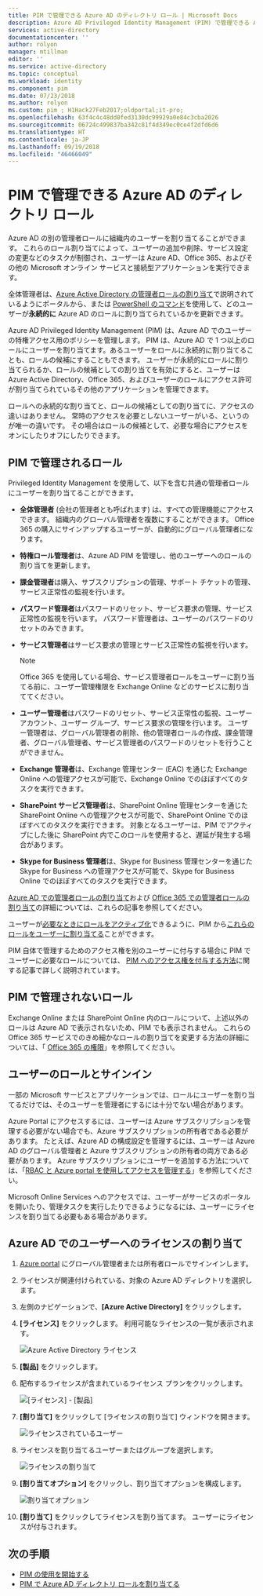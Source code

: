 ```yaml
---
title: PIM で管理できる Azure AD のディレクトリ ロール | Microsoft Docs
description: Azure AD Privileged Identity Management (PIM) で管理できる Azure AD ディレクトリ ロールについて説明します。
services: active-directory
documentationcenter: ''
author: rolyon
manager: mtillman
editor: ''
ms.service: active-directory
ms.topic: conceptual
ms.workload: identity
ms.component: pim
ms.date: 07/23/2018
ms.author: rolyon
ms.custom: pim ; H1Hack27Feb2017;oldportal;it-pro;
ms.openlocfilehash: 63f4c4c48dd0fed3130dc99929a0e84c3cba2026
ms.sourcegitcommit: 06724c499837ba342c81f4d349ec0ce4f2dfd6d6
ms.translationtype: HT
ms.contentlocale: ja-JP
ms.lasthandoff: 09/19/2018
ms.locfileid: "46466049"
---
```

# <a name="azure-ad-directory-roles-you-can-manage-in-pim"></a>PIM で管理できる Azure AD のディレクトリ ロール
<!-- **PLACEHOLDER: Need description of how this works. Azure PIM uses roles from MSODS objects.**-->

Azure AD の別の管理者ロールに組織内のユーザーを割り当てることができます。 これらのロール割り当てによって、ユーザーの追加や削除、サービス設定の変更などのタスクが制御され、ユーザーは Azure AD、Office 365、およびその他の Microsoft オンライン サービスと接続型アプリケーションを実行できます。  

全体管理者は、[Azure Active Directory の管理者ロールの割り当て](../users-groups-roles/directory-assign-admin-roles.md)で説明されているようにポータルから、または [PowerShell のコマンド](/powershell/module/azuread#directory_roles)を使用して、どのユーザーが**永続的に** Azure AD のロールに割り当てられているかを更新できます。

Azure AD Privileged Identity Management (PIM) は、Azure AD でのユーザーの特権アクセス用のポリシーを管理します。 PIM は、Azure AD で 1 つ以上のロールにユーザーを割り当てます。あるユーザーをロールに永続的に割り当てることも、ロールの候補にすることもできます。 ユーザーが永続的にロールに割り当てられるか、ロールの候補としての割り当てを有効にすると、ユーザーは Azure Active Directory、Office 365、およびユーザーのロールにアクセス許可が割り当てられているその他のアプリケーションを管理できます。

ロールへの永続的な割り当てと、ロールの候補としての割り当てに、アクセスの違いはありません。 常時のアクセスを必要としないユーザーがいる、というのが唯一の違いです。 その場合はロールの候補として、必要な場合にアクセスをオンにしたりオフにしたりできます。

## <a name="roles-managed-in-pim"></a>PIM で管理されるロール
Privileged Identity Management を使用して、以下を含む共通の管理者ロールにユーザーを割り当てることができます。

* **全体管理者** (会社の管理者とも呼ばれます) は、すべての管理機能にアクセスできます。 組織内のグローバル管理者を複数にすることができます。 Office 365 の購入にサインアップするユーザーが、自動的にグローバル管理者になります。
* **特権ロール管理者**は、Azure AD PIM を管理し、他のユーザーへのロールの割り当てを更新します。  
* **課金管理者**は購入、サブスクリプションの管理、サポート チケットの管理、サービス正常性の監視を行います。
* **パスワード管理者**はパスワードのリセット、サービス要求の管理、サービス正常性の監視を行います。 パスワード管理者は、ユーザーのパスワードのリセットのみできます。
* **サービス管理者**はサービス要求の管理とサービス正常性の監視を行います。
  
  > [!NOTE]
  > Office 365 を使用している場合、サービス管理者ロールをユーザーに割り当てる前に、ユーザー管理権限を Exchange Online などのサービスに割り当ててください。
  > 
  > 
* **ユーザー管理者**はパスワードのリセット、サービス正常性の監視、ユーザー アカウント、ユーザー グループ、サービス要求の管理を行います。 ユーザー管理者は、グローバル管理者の削除、他の管理者ロールの作成、課金管理者、グローバル管理者、サービス管理者のパスワードのリセットを行うことができません。
* **Exchange 管理者**は、Exchange 管理センター (EAC) を通じた Exchange Online への管理アクセスが可能で、Exchange Online でのほぼすべてのタスクを実行できます。
* **SharePoint サービス管理者**は、SharePoint Online 管理センターを通じた SharePoint Online への管理アクセスが可能で、SharePoint Online でのほぼすべてのタスクを実行できます。 対象となるユーザーは、PIM でアクティブにした後に SharePoint 内でこのロールを使用すると、遅延が発生する場合があります。
* **Skype for Business 管理者**は、Skype for Business 管理センターを通じた Skype for Business への管理アクセスが可能で、Skype for Business Online でのほぼすべてのタスクを実行できます。

[Azure AD での管理者ロールの割り当て](../users-groups-roles/directory-assign-admin-roles.md)および [Office 365 での管理者ロールの割り当て](https://support.office.com/article/Assigning-admin-roles-in-Office-365-eac4d046-1afd-4f1a-85fc-8219c79e1504)の詳細については、これらの記事を参照してください。

<!--**PLACEHOLDER: The above article may not be the one we want since PIM gets roles from places other that Office 365**-->


ユーザーが[必要なときにロールをアクティブ化](pim-how-to-activate-role.md)できるように、PIM から[これらのロールをユーザーに割り当てる](pim-how-to-add-role-to-user.md)ことができます。

PIM 自体で管理するためのアクセス権を別のユーザーに付与する場合に PIM でユーザーに必要なロールについては、 [PIM へのアクセス権を付与する方法](pim-how-to-give-access-to-pim.md)に関する記事で詳しく説明されています。

<!-- ## The PIM Security Administrator Role **PLACEHOLDER: Need description of the Security Administrator role.**-->

## <a name="roles-not-managed-in-pim"></a>PIM で管理されないロール
Exchange Online または SharePoint Online 内のロールについて、上述以外のロールは Azure AD で表示されないため、PIM でも表示されません。 これらの Office 365 サービスでのきめ細かなロールの割り当てを変更する方法の詳細については、「 [Office 365 の権限](https://support.office.com/article/Permissions-in-Office-365-da585eea-f576-4f55-a1e0-87090b6aaa9d)」を参照してください。

<!--**The above links might be replaced by ones that are from within this documentation repository **-->


## <a name="user-roles-and-signing-in"></a>ユーザーのロールとサインイン
一部の Microsoft サービスとアプリケーションでは、ロールにユーザーを割り当てるだけでは、そのユーザーを管理者にするには十分でない場合があります。

Azure Portal にアクセスするには、ユーザーは Azure サブスクリプションを管理する必要がない場合でも、Azure サブスクリプションの所有者である必要があります。  たとえば、Azure AD の構成設定を管理するには、ユーザーは Azure AD のグローバル管理者と Azure サブスクリプションの所有者の両方である必要があります。  Azure サブスクリプションにユーザーを追加する方法については、「[RBAC と Azure portal を使用してアクセスを管理する](../..//role-based-access-control/role-assignments-portal.md)」を参照してください。

Microsoft Online Services へのアクセスでは、ユーザーがサービスのポータルを開いたり、管理タスクを実行したりできるようになるには、ユーザーにライセンスを割り当てる必要もある場合があります。

## <a name="assign-a-license-to-a-user-in-azure-ad"></a>Azure AD でのユーザーへのライセンスの割り当て

1. [Azure portal](http://portal.azure.com) にグローバル管理者または所有者ロールでサインインします。

1. ライセンスが関連付けられている、対象の Azure AD ディレクトリを選択します。

1. 左側のナビゲーションで、**[Azure Active Directory]** をクリックします。

1. **[ライセンス]** をクリックします。 利用可能なライセンスの一覧が表示されます。

    ![Azure Active Directory ライセンス](./media/pim-roles/licenses-overview.png)

1. **[製品]** をクリックします。

1. 配布するライセンスが含まれているライセンス プランをクリックします。

    ![[ライセンス] - [製品]](./media/pim-roles/licenses-products.png)

1. **[割り当て]** をクリックして [ライセンスの割り当て] ウィンドウを開きます。

    ![ライセンスされているユーザー](./media/pim-roles/licenses-licensed-users.png)

1. ライセンスを割り当てるユーザーまたはグループを選択します。

    ![ライセンスの割り当て](./media/pim-roles/licenses-assign-license.png)

1. **[割り当てオプション]** をクリックし、割り当てオプションを構成します。

    ![割り当てオプション](./media/pim-roles/licenses-assignment-options.png)

1. **[割り当て]** をクリックしてライセンスを割り当てます。 ユーザーにライセンスが付与されます。

<!--Every topic should have next steps and links to the next logical set of content to keep the customer engaged-->
## <a name="next-steps"></a>次の手順

- [PIM の使用を開始する](pim-getting-started.md)
- [PIM で Azure AD ディレクトリ ロールを割り当てる](pim-how-to-add-role-to-user.md)

